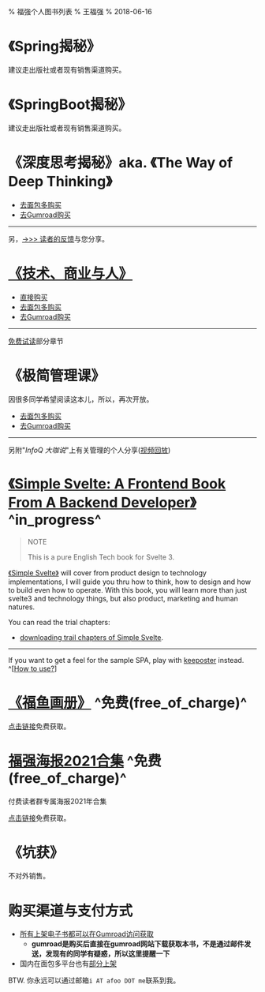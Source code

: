 %  福強个人图书列表
% 王福强
% 2018-06-16

# 《Spring揭秘》

建议走出版社或者现有销售渠道购买。

# 《SpringBoot揭秘》

建议走出版社或者现有销售渠道购买。

# 《深度思考揭秘》aka. 《The Way of Deep Thinking》 

- [去面包多购买](https://mianbaoduo.com/o/fgg)
- [去Gumroad购买](https://gumroad.com/l/BRmvgb)

---

另，[->>> 读者的反馈](book-readers-praise.html)与您分享。

# [《技术、商业与人》](https://afoo.me/afpay/?id=tbh)

- [直接购买](https://afoo.me/afpay/?id=tbh)
- [去面包多购买](https://mianbaoduo.com/o/fgg)
- [去Gumroad购买](https://gum.co/uLPkW)

---

[免费试读](books/技术_商业与人-免费试读.pdf)部分章节

# 《极简管理课》

因很多同学希望阅读这本儿，所以，再次开放。

- [去面包多购买](https://mianbaoduo.com/o/bread/YZ2WlZdq)
- [去Gumroad购买](https://gum.co/fANOaE)

---

另附"*InfoQ 大咖说*"上有关管理的个人分享([视频回放](https://youtu.be/tIPwf7KKinc))

<!-- [![](images/mgt_talk_cover.jpg)](https://youtu.be/tIPwf7KKinc) -->



# [《Simple Svelte: A Frontend Book From A Backend Developer》](https://wfq.gumroad.com/l/simple_svelte) ^in_progress^

> NOTE
> 
> This is a pure English Tech book for Svelte 3. 

[《Simple Svelte》](https://wfq.gumroad.com/l/simple_svelte) will cover from product design to technology implementations, I will guide you thru how to think, how to design and how to build even how to operate. With this book, you will learn more than just svelte3 and technology things, but also product, marketing and human natures.

You can read the trial chapters: 

- [downloading trail chapters of Simple Svelte](https://afoo.me/books/SimpleSvelte_Trial_Edition.pdf).

---

If you want to get a feel for the sample SPA, play with [keeposter](https://poster.keevol.cn/) instead. ^[[How to use?](https://www.bilibili.com/video/BV1pg411F7jQ?share_source=copy_web)]



# [《福鱼画册》](https://wfq.gumroad.com/l/wKzbp) ^免费(free_of_charge)^

[点击链接](https://wfq.gumroad.com/l/wKzbp)免费获取。

# [福强海报2021合集](https://wfq.gumroad.com/l/fqhb2021) ^免费(free_of_charge)^

付费读者群专属海报2021年合集

[点击链接](https://wfq.gumroad.com/l/fqhb2021)免费获取。

# 《坑获》

不对外销售。


# 购买渠道与支付方式

- [所有上架电子书都可以在Gumroad访问获取](https://wfq.gumroad.com/l) 
    - **gumroad是购买后直接在gumroad网站下载获取本书，不是通过邮件发送，发现有的同学有疑惑，所以这里提醒一下**
- 国内在面包多平台也有[部分上架](https://mianbaoduo.com/o/fgg)

BTW. 你永远可以通过邮箱`i AT afoo DOT me`联系到我。







